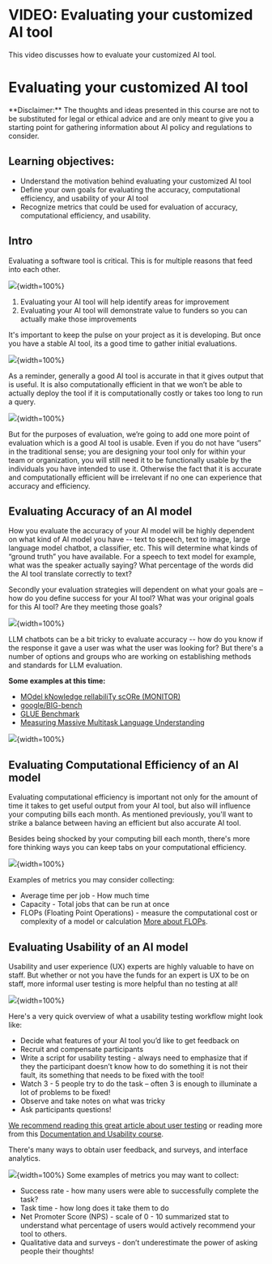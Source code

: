 # VIDEO: Evaluating your customized AI tool

This video discusses how to evaluate your customized AI tool.

<!-- <iframe width="560" height="315" src="https://www.youtube-nocookie.com/embed/ID" title="YouTube video player" frameborder="0" allow="accelerometer; autoplay; clipboard-write; encrypted-media; gyroscope; picture-in-picture" allowfullscreen></iframe>

You can view and download the Google Slides [here](https://docs.google.com/presentation/d/1ucUX_guHTpuFipcdMKgi_8BGKNzLYtntobyEqZYdDFM/edit). -->

# Evaluating your customized AI tool

<div class = disclaimer>
**Disclaimer:** The thoughts and ideas presented in this course are not to be substituted for legal or ethical advice and are only meant to give you a starting point for gathering information about AI policy and regulations to consider.
</div>

## Learning objectives:

- Understand the motivation behind evaluating your customized AI tool
- Define your own goals for evaluating the accuracy, computational efficiency, and usability of your AI tool
- Recognize metrics that could be used for evaluation of accuracy, computational efficiency, and usability.

## Intro

Evaluating a software tool is critical. This is for multiple reasons that feed into each other.  

![](03g-Determining-AI-Needs-evaluation_files/figure-docx//1rdVYJyS7xLYDsoZwC99VyQSnnaKelUnsVG4j2rHWjFA_g2a0db34665a_0_6.png){width=100%}

1. Evaluating your AI tool will help identify areas for improvement
2. Evaluating your AI tool will demonstrate value to funders so you can actually make those improvements

It's important to keep the pulse on your project as it is developing. But once you have a stable AI tool, its a good time to gather initial evaluations.

![](03g-Determining-AI-Needs-evaluation_files/figure-docx//1ucUX_guHTpuFipcdMKgi_8BGKNzLYtntobyEqZYdDFM_g2a6c15e7d80_0_0.png){width=100%}

As a reminder, generally a good AI tool is accurate in that it gives output that is useful. It is also computationally efficient in that we won’t be able to actually deploy the tool if it is computationally costly or takes too long to run a query.

![](03g-Determining-AI-Needs-evaluation_files/figure-docx//1ucUX_guHTpuFipcdMKgi_8BGKNzLYtntobyEqZYdDFM_g2a6c15e7d80_0_176.png){width=100%}

But for the purposes of evaluation, we’re going to add one more point of evaluation which is a good AI tool is usable. Even if you do not have “users” in the traditional sense; you are designing your tool only for within your team or organization, you will still need it to be functionally usable by the individuals you have intended to use it. Otherwise the fact that it is accurate and computationally efficient will be irrelevant if no one can experience that accuracy and efficiency.


## Evaluating Accuracy of an AI model

How you evaluate the accuracy of your AI model will be highly dependent on what kind of AI model you have -- text to speech, text to image, large language model chatbot, a classifier, etc. This will determine what kinds of “ground truth” you have available. For a speech to text model for example, what was the speaker actually saying? What percentage of the words did the AI tool translate correctly to text?

Secondly your evaluation strategies will dependent on what your goals are – how do you define success for your AI tool? What was your original goals for this AI tool? Are they meeting those goals?

![](03g-Determining-AI-Needs-evaluation_files/figure-docx//1ucUX_guHTpuFipcdMKgi_8BGKNzLYtntobyEqZYdDFM_g2a6c15e7d80_0_400.png){width=100%}

LLM chatbots can be a bit tricky to evaluate accuracy -- how do you know if the response it gave a user was what the user was looking for? But there's a number of options and groups who are working on establishing methods and standards for LLM evaluation.

**Some examples at this time:**  

- [MOdel kNowledge relIabiliTy scORe (MONITOR)](https://arxiv.org/pdf/2310.09820.pdf)
- [google/BIG-bench](https://github.com/google/BIG-bench)
- [GLUE Benchmark](https://gluebenchmark.com/)
- [Measuring Massive Multitask Language Understanding](https://github.com/hendrycks/test)  

![](03g-Determining-AI-Needs-evaluation_files/figure-docx//1ucUX_guHTpuFipcdMKgi_8BGKNzLYtntobyEqZYdDFM_g2a6c15e7d80_0_329.png){width=100%}


## Evaluating Computational Efficiency of an AI model

Evaluating computational efficiency is important not only for the amount of time it takes to get useful output from your AI tool, but also will influence your computing bills each month. As mentioned previously, you'll want to strike a balance between having an efficient but also accurate AI tool.

Besides being shocked by your computing bill each month, there's more fore thinking ways you can keep tabs on your computational efficiency.


![](03g-Determining-AI-Needs-evaluation_files/figure-docx//1ucUX_guHTpuFipcdMKgi_8BGKNzLYtntobyEqZYdDFM_g2a6c15e7d80_0_329.png){width=100%}

Examples of metrics you may consider collecting:  

- Average time per job - How much time
- Capacity - Total jobs that can be run at once
- FLOPs (Floating Point Operations) - measure the computational cost or complexity of a model or calculation [More about FLOPs](https://www.kdnuggets.com/2023/06/calculate-computational-efficiency-deep-learning-models-flops-macs.html).

## Evaluating Usability of an AI model

Usability and user experience (UX) experts are highly valuable to have on staff. But whether or not you have the funds for an expert is UX to be on staff, more informal user testing is more helpful than no testing at all!

![](03g-Determining-AI-Needs-evaluation_files/figure-docx//1ucUX_guHTpuFipcdMKgi_8BGKNzLYtntobyEqZYdDFM_g2a6c15e7d80_0_387.png){width=100%}

Here's a very quick overview of what a usability testing workflow might look like:

- Decide what features of your AI tool you’d like to get feedback on
- Recruit and compensate participants
- Write a script for usability testing - always need to emphasize that if they the participant doesn’t know how to do something it is not their fault, its something that needs to be fixed with the tool!
- Watch 3 - 5 people try to do the task – often 3 is enough to illuminate a lot of problems to be fixed!
- Observe and take notes on what was tricky
- Ask participants questions!

[We recommend reading this great article about user testing](https://uxstudioteam.com/ux-blog/usability-testing/) or reading more from this [Documentation and Usability course](https://jhudatascience.org/Documentation_and_Usability/index.html#available-course-formats).

There's many ways to obtain user feedback, and surveys, and interface analytics.

![](03g-Determining-AI-Needs-evaluation_files/figure-docx//1ucUX_guHTpuFipcdMKgi_8BGKNzLYtntobyEqZYdDFM_g2a6c15e7d80_0_329.png){width=100%}
Some examples of metrics you may want to collect:

- Success rate - how many users were able to successfully complete the task?
- Task time - how long does it take them to do
- Net Promoter Score (NPS) - scale of 0 - 10 summarized stat to understand what percentage of users would actively recommend your tool to others.
- Qualitative data and surveys - don’t underestimate the power of asking people their thoughts!
